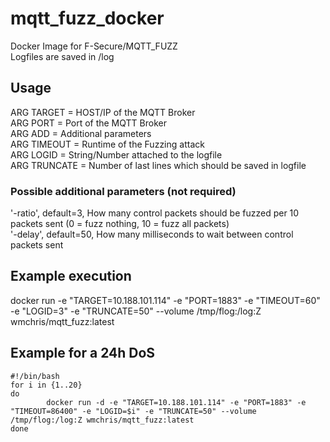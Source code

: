 # mqtt_fuzz_docker
Docker Image for F-Secure/MQTT_FUZZ  
Logfiles are saved in /log  

## Usage
ARG TARGET = HOST/IP of the MQTT Broker  
ARG PORT = Port of the MQTT Broker  
ARG ADD = Additional parameters  
ARG TIMEOUT = Runtime of the Fuzzing attack  
ARG LOGID = String/Number attached to the logfile  
ARG TRUNCATE = Number of last lines which should be saved in logfile  


### Possible additional parameters (not required)
'-ratio', default=3, How many control packets should be fuzzed per 10 packets sent (0 = fuzz nothing, 10 = fuzz all packets)  
'-delay', default=50, How many milliseconds to wait between control packets sent  

## Example execution
docker run -e "TARGET=10.188.101.114" -e "PORT=1883" -e "TIMEOUT=60" -e "LOGID=3" -e "TRUNCATE=50" --volume /tmp/flog:/log:Z wmchris/mqtt_fuzz:latest

## Example for a 24h DoS
```
#!/bin/bash
for i in {1..20}
do
        docker run -d -e "TARGET=10.188.101.114" -e "PORT=1883" -e "TIMEOUT=86400" -e "LOGID=$i" -e "TRUNCATE=50" --volume /tmp/flog:/log:Z wmchris/mqtt_fuzz:latest
done
```
